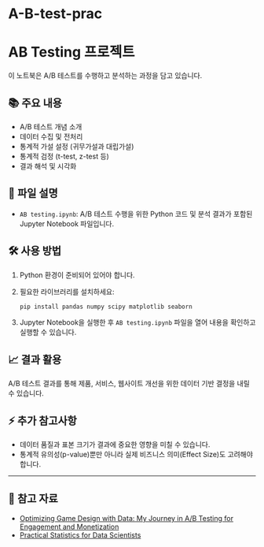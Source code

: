 # A-B-test-prac
# AB Testing 프로젝트

이 노트북은 A/B 테스트를 수행하고 분석하는 과정을 담고 있습니다.

## 📚 주요 내용

- A/B 테스트 개념 소개
- 데이터 수집 및 전처리
- 통계적 가설 설정 (귀무가설과 대립가설)
- 통계적 검정 (t-test, z-test 등)
- 결과 해석 및 시각화
## 📁 파일 설명

- `AB testing.ipynb`: A/B 테스트 수행을 위한 Python 코드 및 분석 결과가 포함된 Jupyter Notebook 파일입니다.

## 🛠️ 사용 방법

1. Python 환경이 준비되어 있어야 합니다.
2. 필요한 라이브러리를 설치하세요:

    ```bash
    pip install pandas numpy scipy matplotlib seaborn
    ```

3. Jupyter Notebook을 실행한 후 `AB testing.ipynb` 파일을 열어 내용을 확인하고 실행할 수 있습니다.

## 📈 결과 활용

A/B 테스트 결과를 통해 제품, 서비스, 웹사이트 개선을 위한 데이터 기반 결정을 내릴 수 있습니다.

## ⚡ 추가 참고사항

- 데이터 품질과 표본 크기가 결과에 중요한 영향을 미칠 수 있습니다.
- 통계적 유의성(p-value)뿐만 아니라 실제 비즈니스 의미(Effect Size)도 고려해야 합니다.

---

## 🔗 참고 자료

- [Optimizing Game Design with Data: My Journey in A/B Testing for Engagement and Monetization](https://halbeeb.medium.com/optimizing-game-design-with-data-my-journey-in-a-b-testing-for-engagement-and-monetization-d812bf58360f)
- [Practical Statistics for Data Scientists](https://www.oreilly.com/library/view/practical-statistics-for/9781491952955/)


